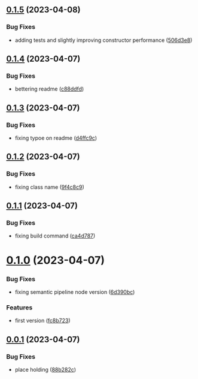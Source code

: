 ## [0.1.5](https://github.com/codibre/sonic-date/compare/v0.1.4...v0.1.5) (2023-04-08)


### Bug Fixes

* adding tests and slightly improving constructor performance ([506d3e8](https://github.com/codibre/sonic-date/commit/506d3e89b1c0955c2bec5b903e9e08b325875179))

## [0.1.4](https://github.com/codibre/sonic-date/compare/v0.1.3...v0.1.4) (2023-04-07)


### Bug Fixes

* bettering readme ([c88ddfd](https://github.com/codibre/sonic-date/commit/c88ddfd75158aa414d0e1f8d936f951cc5524f5a))

## [0.1.3](https://github.com/codibre/sonic-date/compare/v0.1.2...v0.1.3) (2023-04-07)


### Bug Fixes

* fixing typoe on readme ([d4ffc9c](https://github.com/codibre/sonic-date/commit/d4ffc9c4f3c59b387550a1da74b227a3db47495d))

## [0.1.2](https://github.com/codibre/sonic-date/compare/v0.1.1...v0.1.2) (2023-04-07)


### Bug Fixes

* fixing class name ([9f4c8c9](https://github.com/codibre/sonic-date/commit/9f4c8c92b35598c0146aa005e77cbbd55fe5ee05))

## [0.1.1](https://github.com/codibre/sonic-date/compare/v0.1.0...v0.1.1) (2023-04-07)


### Bug Fixes

* fixing build command ([ca4d787](https://github.com/codibre/sonic-date/commit/ca4d787c7aa0393d3bfa4bb1904f6921d025740e))

# [0.1.0](https://github.com/codibre/sonic-date/compare/v0.0.1...v0.1.0) (2023-04-07)


### Bug Fixes

* fixing semantic pipeline node version ([6d390bc](https://github.com/codibre/sonic-date/commit/6d390bcf0444ebb823310ac5e19e95cc4f36a3ca))


### Features

* first version ([fc8b723](https://github.com/codibre/sonic-date/commit/fc8b72333bdd6b95f30b1033656fa93466577854))

## [0.0.1](https://github.com/codibre/sonic-date/compare/v0.0.0...v0.0.1) (2023-04-07)


### Bug Fixes

* place holding ([88b282c](https://github.com/codibre/sonic-date/commit/88b282cd78da66803d6b9f8ec2bbfb550b9716da))
